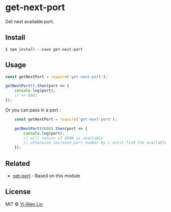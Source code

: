 # get-next-port

Get next available port.

## Install

```
$ npm install --save get-next-port
```


## Usage
```js
const getNextPort = require('get-next-port');

getNextPort().then(port => {
	console.log(port);
	// => 8081
});

```

Or you can pass in a port :

```js
	const getNextPort = require('get-next-port');

	getNextPort(8000).then(port => {
		console.log(port);
		// will return if 8000 is available
		// otherwise increase port number by 1 until find the available port	
	});
```


## Related

- [get-port](https://github.com/sindresorhus/get-port) - Based on this module


## License

MIT © [Yi-Wen Lin](https://yiwenl.github.io/)

